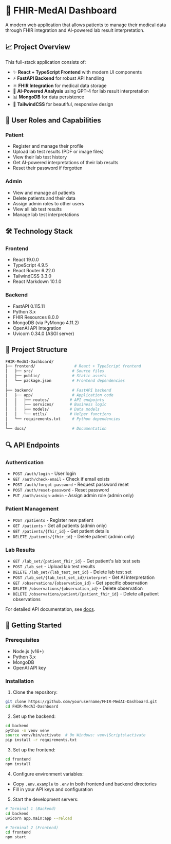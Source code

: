 # 🚀 FHIR-MedAI Dashboard

A modern web application that allows patients to manage their medical data through FHIR integration and AI-powered lab result interpretation.

## 📈 Project Overview

This full-stack application consists of:

- ✨ **React + TypeScript Frontend** with modern UI components
- ⚡ **FastAPI Backend** for robust API handling
- ⚛️ **FHIR Integration** for medical data storage
- 🤖 **AI-Powered Analysis** using GPT-4 for lab result interpretation
- 📊 **MongoDB** for data persistence
- 🎨 **TailwindCSS** for beautiful, responsive design

## 👥 User Roles and Capabilities

### Patient
- Register and manage their profile
- Upload lab test results (PDF or image files)
- View their lab test history
- Get AI-powered interpretations of their lab results
- Reset their password if forgotten

### Admin
- View and manage all patients
- Delete patients and their data
- Assign admin roles to other users
- View all lab test results
- Manage lab test interpretations

## 🛠️ Technology Stack

### Frontend
- React 19.0.0
- TypeScript 4.9.5
- React Router 6.22.0
- TailwindCSS 3.3.0
- React Markdown 10.1.0

### Backend
- FastAPI 0.115.11
- Python 3.x
- FHIR Resources 8.0.0
- MongoDB (via PyMongo 4.11.2)
- OpenAI API Integration
- Uvicorn 0.34.0 (ASGI server)

## 📁 Project Structure

```sh
FHIR-MedAI-Dashboard/
├── frontend/                 # React + TypeScript frontend
│   ├── src/                 # Source files
│   ├── public/              # Static assets
│   └── package.json         # Frontend dependencies
│
├── backend/                 # FastAPI backend
│   ├── app/                 # Application code
│   │   ├── routes/         # API endpoints
│   │   ├── services/       # Business logic
│   │   ├── models/         # Data models
│   │   └── utils/          # Helper functions
│   └── requirements.txt     # Python dependencies
│
└── docs/                    # Documentation
```

## 🔍 API Endpoints

### Authentication
- `POST /auth/login` - User login
- `GET /auth/check-email` - Check if email exists
- `POST /auth/forgot-password` - Request password reset
- `POST /auth/reset-password` - Reset password
- `PUT /auth/assign-admin` - Assign admin role (admin only)

### Patient Management
- `POST /patients` - Register new patient
- `GET /patients` - Get all patients (admin only)
- `GET /patients/{fhir_id}` - Get patient details
- `DELETE /patients/{fhir_id}` - Delete patient (admin only)

### Lab Results
- `GET /lab_set/{patient_fhir_id}` - Get patient's lab test sets
- `POST /lab_set` - Upload lab test results
- `DELETE /lab_set/{lab_test_set_id}` - Delete lab test set
- `POST /lab_set/{lab_test_set_id}/interpret` - Get AI interpretation
- `GET /observations/{observation_id}` - Get specific observation
- `DELETE /observations/{observation_id}` - Delete observation
- `DELETE /observations/patient/{patient_fhir_id}` - Delete all patient observations

For detailed API documentation, see [docs](docs/api.md).

## 🚀 Getting Started

### Prerequisites
- Node.js (v16+)
- Python 3.x
- MongoDB
- OpenAI API key

### Installation

1. Clone the repository:
```bash
git clone https://github.com/yourusername/FHIR-MedAI-Dashboard.git
cd FHIR-MedAI-Dashboard
```

2. Set up the backend:
```bash
cd backend
python -m venv venv
source venv/bin/activate  # On Windows: venv\Scripts\activate
pip install -r requirements.txt
```

3. Set up the frontend:
```bash
cd frontend
npm install
```

4. Configure environment variables:
- Copy `.env.example` to `.env` in both frontend and backend directories
- Fill in your API keys and configuration

5. Start the development servers:
```bash
# Terminal 1 (Backend)
cd backend
uvicorn app.main:app --reload

# Terminal 2 (Frontend)
cd frontend
npm start
```